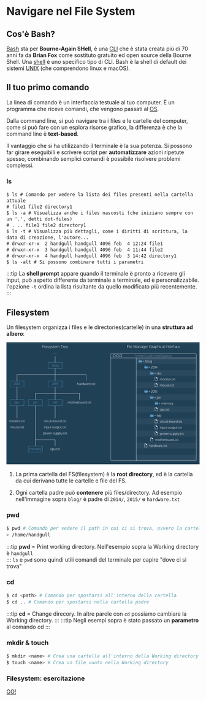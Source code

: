 # Navigare nel File System

## Cos'è Bash?
[Bash](https://en.wikipedia.org/wiki/Bash_(Unix_shell)) sta per **Bourne-Again SHell**, è una [CLI](https://it.wikipedia.org/wiki/Interfaccia_a_riga_di_comando) che è stata creata più di 70 anni fa da **Brian Fox** come sostituto gratuito ed open source della Bourne Shell. Una [shell](https://it.wikipedia.org/wiki/Shell_(informatica)) è uno specifico tipo di CLI. Bash è la shell di default dei sistemi [UNIX](https://it.wikipedia.org/wiki/Unix) (che comprendono linux e macOS).

## Il tuo primo comando

La linea di comando è un interfaccia testuale al tuo computer. È un programma che riceve comandi, che vengono passati al [OS](https://it.wikipedia.org/wiki/Sistema_operativo).

Dalla command line, si può navigare tra i files e le cartelle del computer, come si può fare con un esplora risorse grafico, la differenza è che la command line è **text-based**.

Il vantaggio che si ha utilizzando il terminale è la sua potenza. Si possono far girare eseguibili e scrivere script per **automatizzare** azioni ripetute spesso, combinando semplici comandi è possibile risolvere problemi complessi.

### ls
``` sh{1,3,5,9}
$ ls # Comando per vedere la lista dei files presenti nella cartella attuale
# file1 file2 directory1
$ ls -a # Visualizza anche i files nascosti (che iniziano sempre con un '.', detti dot-files)
# . .. file1 file2 directory1
$ ls -t # Visualizza più dettagli, come i diritti di scrittura, la data di creazione, l'autore...
# drwxr-xr-x  2 handgull handgull 4096 feb  4 12:24 file1
# drwxr-xr-x  3 handgull handgull 4096 feb  4 11:44 file2
# drwxr-xr-x  4 handgull handgull 4096 feb  3 14:42 directory1
$ ls -alt # Si possono combinare tutti i parametri
```
:::tip
La **shell prompt** appare quando il terminale è pronto a ricevere gli input, può aspetto differente da terminale a terminale, ed è personalizzabile.
l'opzione `-t` ordina la lista risultante da quello modificato più recentemente.
:::

## Filesystem

Un filesystem organizza i files e le directories(cartelle) in una **struttura ad albero**:

![git-diagrams-01](./assets/git-diagrams-01.png)

1. La prima cartella del FS(filesystem) è la **root directory**, ed è la cartella da cui derivano tutte le cartelle e file del FS.

2. Ogni cartella padre può **contenere** più files/directory. Ad esempio nell'immagine sopra `blog/` è padre di `2014/`, `2015/` e `hardware.txt`

### pwd
``` sh
$ pwd # Comando per vedere il path in cui ci si trova, ovvero la cartella ed i suo percorso
> /home/handgull
```
:::tip
**pwd** = Print working directory. Nell'esempio sopra la Working directory è `handgull`<br>
:::
`ls` e `pwd` sono quindi utili comandi del terminale per capire "dove ci si trova"

### cd
``` sh
$ cd <path> # Comando per spostarsi all'interno della cartella
$ cd .. # Comando per spostarsi nella cartella padre
```
:::tip
**cd** = Change direcory. In altre parole con `cd` possiamo cambiare la Working directory.
:::
:::tip
Negli esempi sopra è stato passato un **parametro** al comando cd
:::
### mkdir & touch
``` sh
$ mkdir <name> # Crea una cartella all'interno della Working directory
$ touch <name> # Crea un file vuoto nella Working directory
```

### Filesystem: esercitazione

[GO!](./exercise-bicycle-world.md)